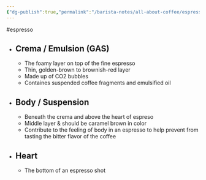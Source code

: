 ```yaml
---
{"dg-publish":true,"permalink":"/barista-notes/all-about-coffee/espresso-things-to-remember/parts-of-an-espresso/"}
---
```



#espresso 
- ## Crema / Emulsion (GAS)
	- The foamy layer on top of the fine espresso
	- Thin, golden-brown to brownish-red layer
	- Made up of CO2 bubbles 
	- Containes suspended coffee fragments and emulsified oil
	
- ##  Body / Suspension 
	- Beneath  the crema and above the heart of espreso
	- Middle layer & should be caramel brown in color
	- Contribute to the feeling of body in an espresso to help prevent from tasting the bitter flavor of the coffee
	
- ##  Heart
	- The bottom of an espresso shot 


